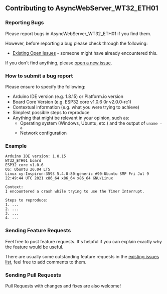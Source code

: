 ## Contributing to AsyncWebServer_WT32_ETH01

### Reporting Bugs

Please report bugs in AsyncWebServer_WT32_ETH01 if you find them.

However, before reporting a bug please check through the following:

* [Existing Open Issues](https://github.com/khoih-prog/AsyncWebServer_WT32_ETH01/issues) - someone might have already encountered this.

If you don't find anything, please [open a new issue](https://github.com/khoih-prog/AsyncWebServer_WT32_ETH01/issues/new).

### How to submit a bug report

Please ensure to specify the following:

* Arduino IDE version (e.g. 1.8.15) or Platform.io version
* Board Core Version (e.g. ESP32 core v1.0.6 0r v2.0.0-rc1)
* Contextual information (e.g. what you were trying to achieve)
* Simplest possible steps to reproduce
* Anything that might be relevant in your opinion, such as:
  * Operating system (Windows, Ubuntu, etc.) and the output of `uname -a`
  * Network configuration


### Example

```
Arduino IDE version: 1.8.15
WT32_ETH01 board
ESP32 core v1.0.6
OS: Ubuntu 20.04 LTS
Linux xy-Inspiron-3593 5.4.0-80-generic #90-Ubuntu SMP Fri Jul 9 22:49:44 UTC 2021 x86_64 x86_64 x86_64 GNU/Linux

Context:
I encountered a crash while trying to use the Timer Interrupt.

Steps to reproduce:
1. ...
2. ...
3. ...
4. ...
```

### Sending Feature Requests

Feel free to post feature requests. It's helpful if you can explain exactly why the feature would be useful.

There are usually some outstanding feature requests in the [existing issues list](https://github.com/khoih-prog/AsyncWebServer_WT32_ETH01/issues?q=is%3Aopen+is%3Aissue+label%3Aenhancement), feel free to add comments to them.

### Sending Pull Requests

Pull Requests with changes and fixes are also welcome!
